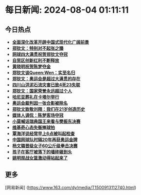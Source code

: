 
# 每日新闻: 2024-08-04 01:11:11
## 今日热点

- **[全面深化改革开辟中国式现代化广阔前景](https://www.163.com/search?keyword=%E5%85%A8%E9%9D%A2%E6%B7%B1%E5%8C%96%E6%94%B9%E9%9D%A9%E5%BC%80%E8%BE%9F%E4%B8%AD%E5%9B%BD%E5%BC%8F%E7%8E%B0%E4%BB%A3%E5%8C%96%E5%B9%BF%E9%98%94%E5%89%8D%E6%99%AF)**
- **[郑钦文：特别对不起张之臻](https://www.163.com/search?keyword=%E9%83%91%E9%92%A6%E6%96%87%EF%BC%9A%E7%89%B9%E5%88%AB%E5%AF%B9%E4%B8%8D%E8%B5%B7%E5%BC%A0%E4%B9%8B%E8%87%BB)**
- **[网球四大满贯祝贺郑钦文夺冠](https://www.163.com/search?keyword=%E7%BD%91%E7%90%83%E5%9B%9B%E5%A4%A7%E6%BB%A1%E8%B4%AF%E7%A5%9D%E8%B4%BA%E9%83%91%E9%92%A6%E6%96%87%E5%A4%BA%E5%86%A0)**
- **[自贸区创新红利不断释放](https://www.163.com/search?keyword=%E8%87%AA%E8%B4%B8%E5%8C%BA%E5%88%9B%E6%96%B0%E7%BA%A2%E5%88%A9%E4%B8%8D%E6%96%AD%E9%87%8A%E6%94%BE)**
- **[黄晓明祝贺陈梦夺金](https://www.163.com/search?keyword=%E9%BB%84%E6%99%93%E6%98%8E%E7%A5%9D%E8%B4%BA%E9%99%88%E6%A2%A6%E5%A4%BA%E9%87%91)**
- **[郑钦文谈Queen:Wen：实至名归](https://www.163.com/search?keyword=%E9%83%91%E9%92%A6%E6%96%87%E8%B0%88Queen+Wen%EF%BC%9A%E5%AE%9E%E8%87%B3%E5%90%8D%E5%BD%92)**
- **[郑钦文：奥运会是超过大满贯的存在](https://www.163.com/search?keyword=%E9%83%91%E9%92%A6%E6%96%87%EF%BC%9A%E5%A5%A5%E8%BF%90%E4%BC%9A%E6%98%AF%E8%B6%85%E8%BF%87%E5%A4%A7%E6%BB%A1%E8%B4%AF%E7%9A%84%E5%AD%98%E5%9C%A8)**
- **[四川山洪泥石流灾害已致4死23失联](https://www.163.com/search?keyword=%E5%9B%9B%E5%B7%9D%E5%B1%B1%E6%B4%AA%E6%B3%A5%E7%9F%B3%E6%B5%81%E7%81%BE%E5%AE%B3%E5%B7%B2%E8%87%B44%E6%AD%BB23%E5%A4%B1%E8%81%94)**
- **[郑钦文：国家荣誉永远超过个人](https://www.163.com/search?keyword=%E9%83%91%E9%92%A6%E6%96%87%EF%BC%9A%E5%9B%BD%E5%AE%B6%E8%8D%A3%E8%AA%89%E6%B0%B8%E8%BF%9C%E8%B6%85%E8%BF%87%E4%B8%AA%E4%BA%BA)**
- **[哈尼亚葬礼在卡塔尔举行](https://www.163.com/search?keyword=%E5%93%88%E5%B0%BC%E4%BA%9A%E8%91%AC%E7%A4%BC%E5%9C%A8%E5%8D%A1%E5%A1%94%E5%B0%94%E4%B8%BE%E8%A1%8C)**
- **[奥运会裁判因一张合影被除名](https://www.163.com/search?keyword=%E5%A5%A5%E8%BF%90%E4%BC%9A%E8%A3%81%E5%88%A4%E5%9B%A0%E4%B8%80%E5%BC%A0%E5%90%88%E5%BD%B1%E8%A2%AB%E9%99%A4%E5%90%8D)**
- **[郑钦文致敬刘翔：我们在21岁创造历史](https://www.163.com/search?keyword=%E9%83%91%E9%92%A6%E6%96%87%E8%87%B4%E6%95%AC%E5%88%98%E7%BF%94%EF%BC%9A%E6%88%91%E4%BB%AC%E5%9C%A821%E5%B2%81%E5%88%9B%E9%80%A0%E5%8E%86%E5%8F%B2)**
- **[媒体人调侃：陈梦客场夺冠](https://www.163.com/search?keyword=%E5%AA%92%E4%BD%93%E4%BA%BA%E8%B0%83%E4%BE%83%EF%BC%9A%E9%99%88%E6%A2%A6%E5%AE%A2%E5%9C%BA%E5%A4%BA%E5%86%A0)**
- **[小莫喊话瑞典国王来看与樊振东决赛](https://www.163.com/search?keyword=%E5%B0%8F%E8%8E%AB%E5%96%8A%E8%AF%9D%E7%91%9E%E5%85%B8%E5%9B%BD%E7%8E%8B%E6%9D%A5%E7%9C%8B%E4%B8%8E%E6%A8%8A%E6%8C%AF%E4%B8%9C%E5%86%B3%E8%B5%9B)**
- **[维基奇心态失衡摔球拍](https://www.163.com/search?keyword=%E7%BB%B4%E5%9F%BA%E5%A5%87%E5%BF%83%E6%80%81%E5%A4%B1%E8%A1%A1%E6%91%94%E7%90%83%E6%8B%8D)**
- **[覃海洋说经常早上6点被叫起检查](https://www.163.com/search?keyword=%E8%A6%83%E6%B5%B7%E6%B4%8B%E8%AF%B4%E7%BB%8F%E5%B8%B8%E6%97%A9%E4%B8%8A6%E7%82%B9%E8%A2%AB%E5%8F%AB%E8%B5%B7%E6%A3%80%E6%9F%A5)**
- **[中国网球队时隔20年再获奥运金牌](https://www.163.com/search?keyword=%E4%B8%AD%E5%9B%BD%E7%BD%91%E7%90%83%E9%98%9F%E6%97%B6%E9%9A%9420%E5%B9%B4%E5%86%8D%E8%8E%B7%E5%A5%A5%E8%BF%90%E9%87%91%E7%89%8C)**
- **[杨文璐晋级女子60公斤级拳击决赛](https://www.163.com/search?keyword=%E6%9D%A8%E6%96%87%E7%92%90%E6%99%8B%E7%BA%A7%E5%A5%B3%E5%AD%9060%E5%85%AC%E6%96%A4%E7%BA%A7%E6%8B%B3%E5%87%BB%E5%86%B3%E8%B5%9B)**
- **[孩子在客厅被落下的墙砖砸到头](https://www.163.com/search?keyword=%E5%AD%A9%E5%AD%90%E5%9C%A8%E5%AE%A2%E5%8E%85%E8%A2%AB%E8%90%BD%E4%B8%8B%E7%9A%84%E5%A2%99%E7%A0%96%E7%A0%B8%E5%88%B0%E5%A4%B4)**
- **[姚明观战女篮激动得站起来了](https://www.163.com/search?keyword=%E5%A7%9A%E6%98%8E%E8%A7%82%E6%88%98%E5%A5%B3%E7%AF%AE%E6%BF%80%E5%8A%A8%E5%BE%97%E7%AB%99%E8%B5%B7%E6%9D%A5%E4%BA%86)**

## 更多
[网易新闻] (https://www.163.com/dy/media/T1500913112740.html)
